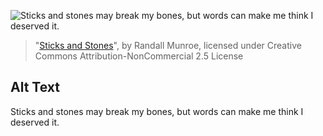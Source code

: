 ![Sticks and stones may break my bones, but words can make me think I deserved it.](https://imgs.xkcd.com/comics/sticks_and_stones.png)
> "[Sticks and Stones](https://xkcd.com/1216/)", by Randall Munroe, licensed under Creative Commons Attribution-NonCommercial 2.5 License

## Alt Text
Sticks and stones may break my bones, but words can make me think I deserved it.
